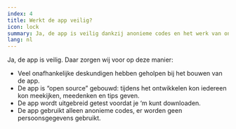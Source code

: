 ```yaml
---
index: 4
title: Werkt de app veilig?
icon: lock
summary: Ja, de app is veilig dankzij anonieme codes en het werk van onafhankelijke experts.
lang: nl
---
```


Ja, de app is veilig. Daar zorgen wij voor op deze manier:

- Veel onafhankelijke deskundigen hebben geholpen bij het bouwen van de app.
- De app is “open source” gebouwd: tijdens het ontwikkelen kon iedereen kon meekijken, meedenken en tips geven.
- De app wordt uitgebreid getest voordat je ‘m kunt downloaden.
- De app gebruikt alleen anonieme codes, er worden geen persoonsgegevens gebruikt.
